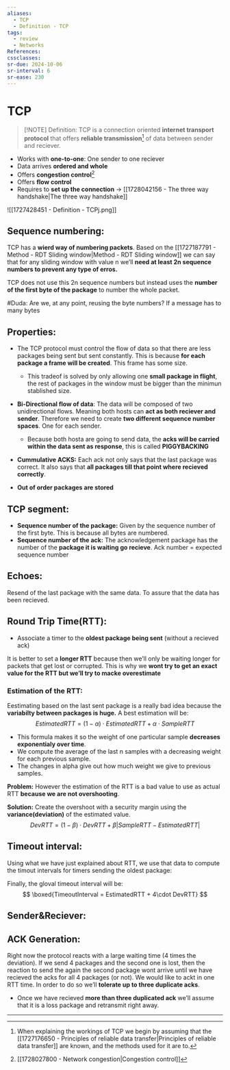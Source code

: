 ```yaml
---
aliases:
  - TCP
  - Definition - TCP
tags:
  - review
  - Networks
References: 
cssclasses:
sr-due: 2024-10-06
sr-interval: 6
sr-ease: 230
---
```

# TCP

> [!NOTE]  Definition:
>  TCP is a connection oriented **internet transport protocol** that offers **reliable transmission**[^2] of data between sender and reciever.

+ Works with **one-to-one**: One sender to one reciever
+ Data arrives **ordered and whole**
+ Offers **congestion control**[^1]
+ Offers **flow control** 
+ Requires to **set up the connection** → [[1728042156 - The three way handshake|The three way handshake]]

![[1727428451 - Definition - TCPj.png]]

## Sequence numbering:
TCP has a **wierd way of numbering packets**. Based on the [[1727187791 - Method - RDT Sliding window|Method - RDT Sliding window]] we can say that for any sliding window with value n we’ll **need at least 2n sequence numbers to prevent any type of erros.**

TCP does not use this 2n sequence numbers but instead uses the **number of the first byte of the package** to number the whole packet. 


#Duda: Are we, at any point, reusing the byte numbers? If a message has to many bytes 


## Properties:

+ The TCP protocol must control the flow of data so that there are less packages being sent but sent constantly. This is because **for each package a frame will be created**. This frame has some size.
	+ This tradeof is solved by only allowing one **small package in flight**, the rest of packages in the window must be bigger than the minimun stablished size. 

+ **Bi-Directional flow of data**: The data will be composed of two unidirectional flows. Meaning both hosts can **act as both reciever and sender**.
  Therefore we need to create **two different sequence number spaces**. One for each sender.
	+ Because both hosta are going to send data, the **acks will be carried within the data sent as response**, this is called **PIGGYBACKING**

+ **Cummulative ACKS:** Each ack not only says that the last package was correct. It also says that **all packages till that point where recieved correctly**.

+ **Out of order packages are stored**
## TCP segment:
+ **Sequence number of the package:** Given by the sequence number of the first byte. This is because all bytes are numbered. 
+ **Sequence number of the ack:** The acknowledgement package has the number of the **package it is waiting go recieve**. Ack number = expected sequence number

## Echoes: 
Resend of the last package with the same data. To assure that the data has been recieved. 

## Round Trip Time(RTT):
+ Associate a timer to the **oldest package being sent** (without a recieved ack)

It is better to set a **longer RTT** because then we’ll only be waiting longer for packets that get lost or corrupted. This is why we **wont try to get an exact value for the RTT but we’ll try to macke overestimate**

### Estimation of the RTT:
Eestimating based on the last sent package is a really bad idea because the **variabilty between packages is huge.** A best estimation will be: 
$$
EstimatedRTT = (1-\alpha) \cdot EstimatedRTT + \alpha \cdot SampleRTT
$$
+ This formula makes it so the weight of one particular sample **decreases exponentialy over time**. 
+ We compute the average of the last n samples with a decreasing weight for each previous sample. 
+ The changes in alpha give out how much weight we give to previous samples. 

**Problem:** However the estimation of the RTT is a bad value to use as actual RTT **because we are not overshooting**. 

**Solution:** Create the overshoot with a security margin using the **variance(deviation)** of the estimated value. 
$$
DevRTT = (1-\beta)\cdot DevRTT + \beta|SampleRTT - EstimatedRTT|
$$
## Timeout interval: 
Using what we have just explained about RTT, we use that data to compute the timout intervals for timers sending the oldest package:

Finally, the gloval timeout interval will be: 
$$
\boxed{TimeoutInterval = EstimatedRTT + 4\cdot DevRTT}
$$

## Sender&Reciever:
 

## ACK Generation: 
Right now the protocol reacts with a large waiting time (4 times the deviation). If we send 4 packages and the second one is lost, then the reaction to send the again the second package wont arrive until we have recieved the acks for all 4 packages (or not). 
We would like to ackt in one RTT time. In order to do so we’ll **tolerate up to three duplicate acks**. 
+ Once we have recieved **more than three duplicated ack** we’ll assume that it is a loss package and retransmit right away. 

***

[^1]: [[1728027800 - Network congestion|Congestion control]]
[^2]: When explaining the workings of TCP we begin by assuming that the [[1727176650 - Principles of reliable data transfer|Principles of reliable data transfer]] are known, and the methods used for it are to.